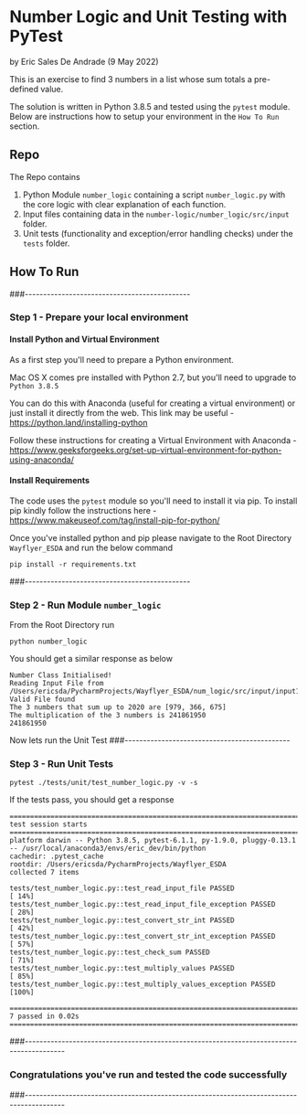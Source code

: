 # Number Logic and Unit Testing with PyTest
by Eric Sales De Andrade (9 May 2022)

This is an exercise to find 3 numbers in a list whose sum totals a pre-defined value.

The solution is written in Python 3.8.5 and tested using the `pytest` module. Below are instructions how to setup your environment in the `How To Run` section. 

## Repo 
The Repo contains
1. Python Module `number_logic` containing a script `number_logic.py` with the core logic with clear explanation of each function.
2. Input files containing data in the `number-logic/number_logic/src/input` folder. 
3. Unit tests (functionality and exception/error handling checks) under the `tests` folder.

## How To Run
###---------------------------------------------
### Step 1 - Prepare your local environment

#### Install Python and Virtual Environment
As a first step you'll need to prepare a Python environment. 

Mac OS X comes pre installed with Python 2.7, but you'll need to upgrade to `Python 3.8.5`

You can do this with Anaconda (useful for creating a virtual environment) or just install it directly from the web. This link may be useful - https://python.land/installing-python

Follow these instructions for creating a Virtual Environment with Anaconda - https://www.geeksforgeeks.org/set-up-virtual-environment-for-python-using-anaconda/

#### Install Requirements
The code uses the `pytest` module so you'll need to install it via pip. To install pip kindly follow the instructions here - https://www.makeuseof.com/tag/install-pip-for-python/

Once you've installed python and pip please navigate to the Root Directory `Wayflyer_ESDA` and run the below command
```
pip install -r requirements.txt
```

###---------------------------------------------

### Step 2 - Run Module `number_logic`
From the Root Directory run
```
python number_logic
```

You should get a similar response as below
```
Number Class Initialised!
Reading Input File from /Users/ericsda/PycharmProjects/Wayflyer_ESDA/num_logic/src/input/input1_short_version.txt
Valid File found
The 3 numbers that sum up to 2020 are [979, 366, 675]
The multiplication of the 3 numbers is 241861950
241861950
```

Now lets run the Unit Test
###---------------------------------------------

### Step 3 - Run Unit Tests
```
pytest ./tests/unit/test_number_logic.py -v -s
```

If the tests pass, you should get a response
```
============================================================================================ test session starts ============================================================================================
platform darwin -- Python 3.8.5, pytest-6.1.1, py-1.9.0, pluggy-0.13.1 -- /usr/local/anaconda3/envs/eric_dev/bin/python
cachedir: .pytest_cache
rootdir: /Users/ericsda/PycharmProjects/Wayflyer_ESDA
collected 7 items                                                                                                                                                                                           

tests/test_number_logic.py::test_read_input_file PASSED                                                                                                                                               [ 14%]
tests/test_number_logic.py::test_read_input_file_exception PASSED                                                                                                                                     [ 28%]
tests/test_number_logic.py::test_convert_str_int PASSED                                                                                                                                               [ 42%]
tests/test_number_logic.py::test_convert_str_int_exception PASSED                                                                                                                                     [ 57%]
tests/test_number_logic.py::test_check_sum PASSED                                                                                                                                                     [ 71%]
tests/test_number_logic.py::test_multiply_values PASSED                                                                                                                                               [ 85%]
tests/test_number_logic.py::test_multiply_values_exception PASSED                                                                                                                                     [100%]

============================================================================================= 7 passed in 0.02s =============================================================================================
```
###-----------------------------------------------------------------------------------------

### Congratulations you've run and tested the code successfully
###-----------------------------------------------------------------------------------------
